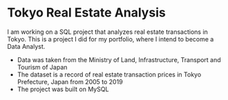 # Tokyo Real Estate Analysis

I am working on a SQL project that analyzes real estate transactions in Tokyo. 
This is a project I did for my portfolio, where I intend to become a Data Analyst. 

- Data was taken from the Ministry of Land, Infrastructure, Transport and Tourism of Japan
- The dataset is a record of real estate transaction prices in Tokyo Prefecture, Japan from 2005 to 2019
- The project was built on MySQL
